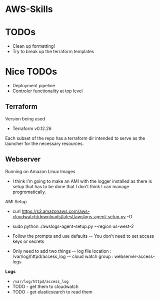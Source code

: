 # AWS-Skills  

# TODOs  
- Clean up formatting!
- Try to break up the terraform templates

# Nice TODOs
- Deployment pipeline
- Controler functionality at top level

## Terraform  
Version being used  
- Terraform v0.12.26  

Each subset of the repo has a terraform dir intended to serve as the launcher for the necessary resources.

## Webserver
Running on Amazon Linux Images
- I think I'm going to make an AMI with the logger installed as there is setup that has to be done that I don't think I can manage progromatically.

AMI Setup

- curl https://s3.amazonaws.com/aws-cloudwatch/downloads/latest/awslogs-agent-setup.py -O

- sudo python ./awslogs-agent-setup.py --region us-west-2

- Follow the prompts and use defaults
-- You don't need to set access keys or secrets

- Only need to add two things
-- log file location : /var/log/httpd/access\_log
-- cloud watch group : webserver-access-logs

**Logs**
- `/var/log/httpd/access_log`
- TODO - get them to cloudwatch
- TODO - get elasticsearch to read them
